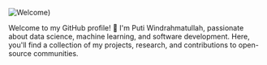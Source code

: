 ![Welcome](https://media.giphy.com/media/3o6wrvdHFbwBrUFenu/giphy.gif))

Welcome to my GitHub profile! 👋 I'm Puti Windrahmatullah, passionate about data science, machine learning, and software development. Here, you'll find a collection of my projects, research, and contributions to open-source communities.
